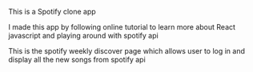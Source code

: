 This is a Spotify clone app 

I made this app by following online tutorial to learn more about React javascript and playing around with spotify api

This is the spotify weekly discover page which allows user to log in and display all the new songs from spotify api
